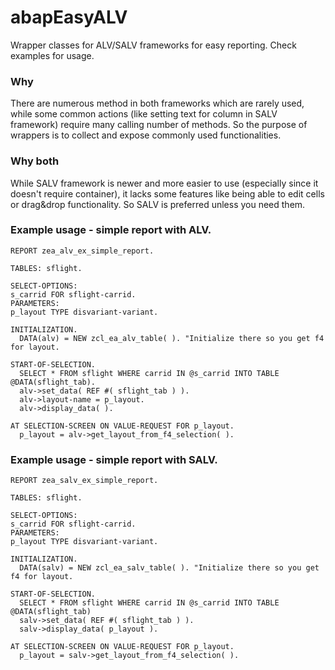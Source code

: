 # abapEasyALV
Wrapper classes for ALV/SALV frameworks for easy reporting. Check examples for usage.

### Why
There are numerous method in both frameworks which are rarely used, while some common actions (like setting text for column in SALV framework) require many calling number of methods. So the purpose of wrappers is to collect and expose commonly used functionalities.

### Why both
While SALV framework is newer and more easier to use (especially since it doesn't require container), it lacks some features like being able to edit cells or drag&drop functionality. So SALV is preferred unless you need them.


### Example usage - simple report with ALV. 
```abap
REPORT zea_alv_ex_simple_report.

TABLES: sflight.

SELECT-OPTIONS:
s_carrid FOR sflight-carrid.
PARAMETERS:
p_layout TYPE disvariant-variant.

INITIALIZATION.
  DATA(alv) = NEW zcl_ea_alv_table( ). "Initialize there so you get f4 for layout.

START-OF-SELECTION.
  SELECT * FROM sflight WHERE carrid IN @s_carrid INTO TABLE @DATA(sflight_tab).
  alv->set_data( REF #( sflight_tab ) ).
  alv->layout-name = p_layout.
  alv->display_data( ).

AT SELECTION-SCREEN ON VALUE-REQUEST FOR p_layout.
  p_layout = alv->get_layout_from_f4_selection( ).
```

### Example usage - simple report with SALV. 
```abap
REPORT zea_salv_ex_simple_report.

TABLES: sflight.

SELECT-OPTIONS:
s_carrid FOR sflight-carrid.
PARAMETERS:
p_layout TYPE disvariant-variant.

INITIALIZATION.
  DATA(salv) = NEW zcl_ea_salv_table( ). "Initialize there so you get f4 for layout.

START-OF-SELECTION.
  SELECT * FROM sflight WHERE carrid IN @s_carrid INTO TABLE @DATA(sflight_tab)
  salv->set_data( REF #( sflight_tab ) ).
  salv->display_data( p_layout ).

AT SELECTION-SCREEN ON VALUE-REQUEST FOR p_layout.
  p_layout = salv->get_layout_from_f4_selection( ).
```
